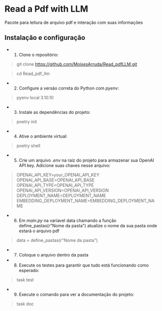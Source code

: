 # Read a Pdf with LLM

Pacote para leitura de arquivo pdf e interação com suas informações

## Instalação e configuração

- 1. Clone o repositório:

> git clone https://github.com/MoisesArruda/Read_pdfLLM.git

> cd Read_pdf_llm

- 2. Configure a versão correta do Python com *pyenv*:

> pyenv local 3.10.10

- 3. Instale as dependências do projeto:

> poetry init

- 4. Ative o ambiente virtual:

> poetry shell

- 5. Crie um arquivo *.env* na raiz do projeto para armazenar sua OpenAI API key. Adicione suas chaves nesse arquivo:

> OPENAI_API_KEY=your_OPENAI_API_KEY
> OPENAI_API_BASE=OPENAI_API_BASE
> OPENAI_API_TYPE=OPENAI_API_TYPE
> OPENAI_API_VERSION=OPENAI_API_VERSION
> DEPLOYMENT_NAME=DEPLOYMENT_NAME
> EMBEDDING_DEPLOYMENT_NAME=EMBEDDING_DEPLOYMENT_NAME

- 6. Em *main.py* na variavel data chamando a função define_pastas(r"Nome da pasta") atualize o nome da sua pasta onde estará o arquivo pdf

> data = define_pastas(r"Nome da pasta")

- 7. Coloque o arquivo dentro da pasta

- 8. Execute os testes para garantir que tudo está funcionando como esperado:

> task test

- 9. Execute o comando para ver a documentação do projeto:

> task doc

